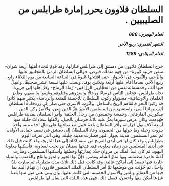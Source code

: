 <h1 dir="rtl">السلطان قلاوون يحرر إمارة طرابلس من الصليبيين .</h1>

<h5 dir="rtl">العام الهجري:  688

الشهر القمري: ربيع الآخر

العام الميلادي: 1289</h5>

<p dir="rtl">خرج السلطانُ قلاوون من دمشق إلى طرابلس فنازلها، وقد قَدِمَ لنجدة أهلِها أربعة شوان- سفن حربية كبيرة- من جهةِ متمَلِّك قبرص، فوالى السلطانُ الرميَ بالمجانيق عليها والزَّحفِ والنُّقوب في الأسوار، حتى افتَتَحها عَنوةً في الساعة السابعة من يوم الثلاثاء رابع ربيع الآخر، بعدما أقام عليها أربعة وثلاثين يومًا، ونصب عليها تسعةَ عشر منجنيقًا، وعَمِلَ فيها ألف وخمسمائة نفسٍ من الحجَّارين الزرَّاقين- رُماة الرماح- وفرَّ أهلُها إلى جزيرة تجاه طرابلس، فخاض الناس فرسانًا ورجالًا وأسَرُوهم وقتلوهم وغَنِموا ما معهم، وظَفِرَ الغلمان والأوشاقية- مسؤولو ركوب السلطان للأحصنة للمتعة والرياضة- بكثيرٍ منهم كانوا قد ركبوا البحرَ فألقاهم الريحُ بالساحل، وكَثُرت الأسرى حتى صار إلى زردخاناه السلطان ألف ومائتا أسير، واستشهد من المسلمين الأميرُ عِزُّ الدين معن، والأميرُ ركن الدين منكورس الفارقاني، وخمسة وخمسون من رجال الحلقة، وأمر السلطان بمدينة طرابلس فهُدِمت، وكان عرض سورها يمرُّ عليه ثلاثةُ فرسان بالخيل، ولأهلها سعاداتٌ جليلة منها أربعة آلاف نول قزازاة، وأقر السلطان بلدةَ حبيل مع صاحِبِها على مالٍ أخذه منه، وأخذ بيروت وجبلة وما حولها من الحصون، وعاد السلطانُ إلى دمشق في نصف جمادى الأولى، ثم عمر المسلمون مدينة بجوار النهر فصارت مدينة جليلة، وهي التي تعرف اليوم بطرابلس، وقد كان لها في أيدي الفرنج من سنة 503 إلى هذا التاريخ، وقد كانت قبل ذلك في أيدي المسلمين من زمان معاوية، فقد فتحها سفيانُ بن نجيب لمعاوية، فأسكنها معاويةُ اليهود، ثم كان عبدُ الملك بن مروان جدَّدَ عِمارَتَها وحَصَّنَها وأسكنها المسلمين، وصارت آمنةً عامرة مطمئنة، وبها ثمارُ الشام ومصر، فإنَّ بها الجوز والموز والثلج والقصب، والمياه جارية فيها تصعدُ إلى أماكِنَ عالية، وقد كانت قبل ذلك ثلاثَ مدن متقاربةً، ثم صارت بلدًا واحدًا، ثم حُوِّلت من موضعها ثمَّ أمر السلطان الملك المنصور قلاوون أن تهَدَّمَ البلد بما فيها من العمائِرِ والدور والأسوار الحصينة التي كانت عليها، وأن يبنى على ميل منها بلدةٌ غيرُها أمكَنُ منها وأحسَنُ، ففعل ذلك، فهي هذه البلدة التي يقال لها طرابلس.</p></br>
